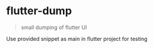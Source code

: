 # flutter-dump
> small dumping of flutter UI

Use provided snippet as main in flutter project for testing